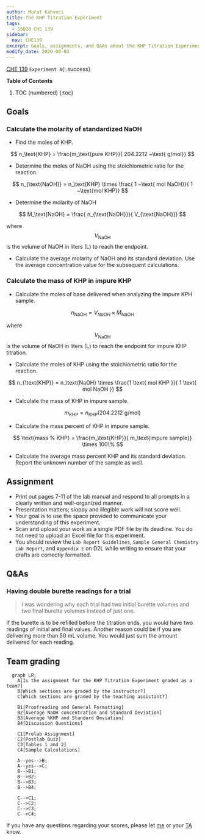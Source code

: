 ```yaml
---
author: Murat Kahveci
title: The KHP Titration Experiment
tags: 
  - SSQ20 CHE 139
sidebar:
  nav: CHE139  
excerpt: Goals, assignments, and Q&As about the KHP Titration Experiment.
modify_date: 2020-08-03
---
```

<a class="button button--outline-success button--pill button--xs" href="/tpv">CHE 139</a>
`Experiment 4`{:.success}

__Table of Contents__

1. TOC (numbered)
{:toc}

## Goals

### Calculate the molarity of standardized NaOH

- Find the moles of KHP.

$$
  n_\text{KHP} = \frac{m_\text{pure KHP}}{ 204.2212 ~\text{ g/mol}}
$$

- Determine the moles of NaOH using the stoichiometric ratio for the reaction.

$$
  n_{\text{NaOH}} = n_\text{KHP} \times  \frac{ 1 ~\text{ mol NaOH}}{ 1 ~\text{mol KHP}}
$$

- Determine the molarity of NaOH

$$
  M_\text{NaOH} = \frac{ n_{\text{NaOH}}}{ V_{\text{NaOH}}}
$$

where $$  V_{\text{NaOH}} $$ is the volume of NaOH in liters (L) to reach the endpoint.

- Calculate the average molarity of NaOH and its standard deviation. Use the average concentration value for the subsequent calculations.

### Calculate the mass of KHP in impure KHP

- Calculate the moles of base delivered when analyzing the impure KPH sample.

$$
  n_{\text{NaOH}} = V_{NaOH} \times  M_\text{NaOH}
$$

where $$  V_{\text{NaOH}} $$ is the volume of NaOH in liters (L) to reach the endpoint for impure KHP titration.

- Calculate the moles of KHP using the stoichiometric ratio for the reaction. 

$$
  n_{\text{KHP}} = n_\text{NaOH} \times  \frac{1 \text{ mol KHP }}{ 1 \text{ mol NaOH }}  
$$

- Calculate the mass of KHP in impure sample.

$$
  m_\text{KHP} =  n_{\text{KHP}} ( 204.2212 \text{ g/mol})
$$
   
- Calculate the mass percent of KHP in impure sample.

$$
  \text{mass % KHP} = \frac{m_\text{KHP}}{ m_\text{impure sample}} \times 100\%
$$
  
- Calculate the average mass percent KHP and its standard deviation. Report the unknown number of the sample as well.

## Assignment

- Print out pages 7-11 of the lab manual and respond to all prompts in a clearly written and well-organized manner. 
- Presentation matters; sloppy and illegible work will not score well. 
- Your goal is to use the space provided to communicate your understanding of this experiment. 
- Scan and upload your work as a single PDF file by its deadline. You do not need to upload an Excel file for this experiment.
- You should review the `Lab Report Guidelines`, `Sample General Chemistry Lab Report`, and `Appendix E` on D2L while writing to ensure that your drafts are correctly formatted.

## Q&As

### Having double burette readings for a trial

> I was wondering why each trial had two initial burette volumes and two final burette volumes instead of just one.

If the burette is to be refilled before the titration ends, you would have two readings of initial and final values. Another reason could be if you are delivering more than 50 mL volume. You would just sum the amount delivered for each reading.

## Team grading

```mermaid
  graph LR;
    A[Is the assignment for the KHP Titration Experiment graded as a team?]
    B[Which sections are graded by the instructor?]
    C[Which sections are graded by the teaching assistant?]

    B1[Proofreading and General Formatting]
    B2[Average NaOH concentration and Standard Deviation]
    B3[Average %KHP and Standard Deviation]
    B4[Discussion Questions]

    C1[Prelab Assignment]
    C2[Postlab Quiz]
    C3[Tables 1 and 2]
    C4[Sample Calculations]

    A--yes-->B;
    A--yes-->C;
    B-->B1;
    B-->B2;
    B-->B3;
    B-->B4;

    C-->C1;
    C-->C2;
    C-->C3;
    C-->C4;
```

If you have any questions regarding your scores, please let [me](mailto:mkahveci@depaul.edu) or your [TA](mailto:brownt1129@gmail.com) know.